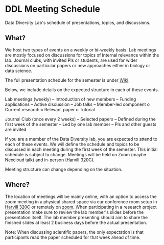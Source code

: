 # DDL Meeting Schedule

Data Diversity Lab's schedule of presentations, topics, and discussions.

## What?
We host two types of events on a weekly or bi-weekly basis. Lab meetings are mostly focused on discussions for topics of internal relevance within the lab. Journal clubs, with invited PIs or students, are used for wider discussions on particular papers or new approaches either in biology or data science.

The full presentation schedule for the semester is under [Wiki](https://github.com/datadiversitylab/DDL-Lab-Meeting-Schedule/wiki).

Below, we include details on the expected structure in each of these events.

Lab meetings (weekly)
–	Introduction of new members
–	Funding applications
–	Active discussion
–	Job talks
–	Member-led component
  o	Current research
  o	Relevant paper
  o	Tutorial

Journal Club (once every 2 weeks)
–	Selected papers
–	Defined during the first week of the semester
–	Led by one lab member
–	PIs and other guests are invited

If you are a member of the Data Diversity lab, you are expected to attend to each of these events. We will define the schedule and topics to be discussed in each meeting during the first week of the semester. This initial schedule is subject to change. Meetings will be held on Zoom (maybe Nexcloud talk) and in-person (Harvill 320C). 


Meeting structure can change depending on the situation.

## Where?
The location of meetings will be mainly online, with an option to access the zoom meeting in a physical shared space via our conference room setup in [Harvill 320C](https://interactivefloorplans.arizona.edu/76/0320C) or remotely on [zoom](https://arizona.zoom.us/my/hecdaniel). When participating in a research project presentation make sure to review the lab member's slides before the presentation itself. The lab member presenting should aim to share the finished slides at least 2 business days before the actual presentation.

Note: When discussing scientific papers, the only expectation is that participants read the paper scheduled for that week ahead of time.

  


